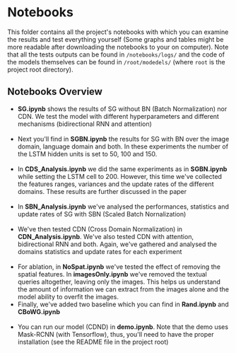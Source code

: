 # Notebooks

This folder contains all the project's notebooks with which you can examine the results and test everything yourself (Some graphs and tables might be more readable after downloading the notebooks to your on computer). Note that all the tests outputs can be found in ```/notebooks/logs/``` and the code of the models themselves can be found in ```/root/modedels/``` (where ```root``` is the project root directory).

## Notebooks Overview

<ul>
<li> <b>SG.ipynb</b> shows the results of SG without BN (Batch Normalization) nor CDN. We test the model with different hyperparameters and different mechanisms (bidirectional RNN and attention) </li><br>
  
<li> Next you'll find in <b>SGBN.ipynb</b> the results for SG with BN over the image domain, language domain and both. In these experiments the number of the LSTM hidden units is set to 50, 100 and 150.</li><br>  
 
<li> In <b>CDS_Analysis.ipynb</b> we did the same experiments as in  <b>SGBN.ipynb</b> while setting the LSTM cell to 200. However, this time we've collected the features ranges, variances and the update rates of the different domains. These results are further discussed in the paper</li><br>

<li> In <b>SBN_Analysis.ipynb</b> we've analysed the performances, statistics and update rates of SG with SBN (Scaled Batch Nornalization) </li><br>
  
<li> We've then tested CDN (Cross Domain Normalization) in <b>CDN_Analysis.ipynb</b>. We've also tested CDN with attention, bidirectional RNN and both. Again, we've gathered and analysed the domains statistics and update rates for each experiment</li><br>

<li> For ablation, in <b>NoSpat.ipynb</b> we've tested the effect of removing the spatial features. In <b>imagesOnly.ipynb</b> we've removed the textual queries altogether, leaving only the images. This helps us understand the amount of information we can extract from the images alone and the model ability to overfit the images.  <br>

<li>Finally, we've added two baseline which you can find in <b>Rand.ipynb</b> and <b>CBoWG.ipynb</b></li><br>

<li>You can run our model (CDND) in <b>demo.ipynb</b>. Note that the demo uses Mask-RCNN (with Tensorflow), thus, you'll need to have the proper installation (see the README file in the project root)</li>
</ul>
